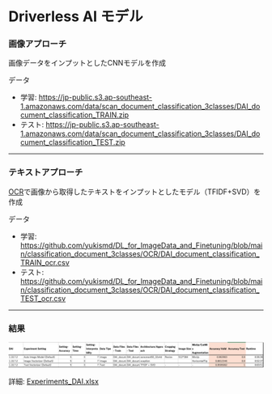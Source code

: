 # Driverless AI モデル


### 画像アプローチ
画像データをインプットとしたCNNモデルを作成  

データ
- 学習: https://jp-public.s3.ap-southeast-1.amazonaws.com/data/scan_document_classification_3classes/DAI_document_classification_TRAIN.zip
- テスト: https://jp-public.s3.ap-southeast-1.amazonaws.com/data/scan_document_classification_3classes/DAI_document_classification_TEST.zip


***
### テキストアプローチ
[OCR](../OCR/)で画像から取得したテキストをインプットとしたモデル（TFIDF+SVD）を作成  

データ
- 学習: https://github.com/yukismd/DL_for_ImageData_and_Finetuning/blob/main/classification_document_3classes/OCR/DAI_document_classification_TRAIN_ocr.csv
- テスト: https://github.com/yukismd/DL_for_ImageData_and_Finetuning/blob/main/classification_document_3classes/OCR/DAI_document_classification_TEST_ocr.csv


***
### 結果
<img src="./display_image/res.png" alt="res">  

詳細: [Experiments_DAI.xlsx](./Experiments_DAI.xlsx)
